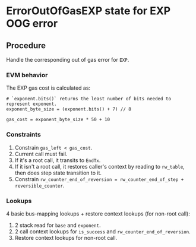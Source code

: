 # ErrorOutOfGasEXP state for EXP OOG error

## Procedure

Handle the corresponding out of gas error for `EXP`.

### EVM behavior

The EXP gas cost is calculated as:

```
# `exponent.bits()` returns the least number of bits needed to represent exponent.
exponent_byte_size = (exponent.bits() + 7) // 8

gas_cost = exponent_byte_size * 50 + 10
```

### Constraints

1. Constrain `gas_left < gas_cost`.
2. Current call must fail.
3. If it's a root call, it transits to `EndTx`.
4. If it isn't a root call, it restores caller's context by reading to `rw_table`, then does step state transition to it.
5. Constrain `rw_counter_end_of_reversion = rw_counter_end_of_step + reversible_counter`.

### Lookups

4 basic bus-mapping lookups + restore context lookups (for non-root call):

1. 2 stack read for `base` and `exponent`.
2. 2 call context lookups for `is_success` and `rw_counter_end_of_reversion`.
3. Restore context lookups for non-root call.
